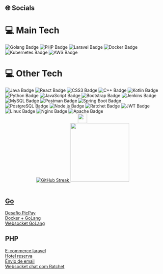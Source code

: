<div>
  <h2>🌐 Socials</h2>
</div>
<div>
  <h1>💻 Main Tech</h1>
  <img src="https://img.shields.io/badge/Go-00ADD8?style=flat-square&logo=go&logoColor=white" alt="Golang Badge">
  <img src="https://img.shields.io/badge/PHP-777BB4?style=flat-square&logo=php&logoColor=white" alt="PHP Badge">
  <img src="https://img.shields.io/badge/Laravel-FF2D20?style=flat-square&logo=laravel&logoColor=white" alt="Laravel Badge">
  <img src="https://img.shields.io/badge/Docker-2496ED?style=flat-square&logo=docker&logoColor=white" alt="Docker Badge">
  <img src="https://img.shields.io/badge/Kubernetes-326CE5?style=flat-square&logo=kubernetes&logoColor=white" alt="Kubernetes Badge">
  <img src="https://img.shields.io/badge/AWS-232F3E?style=flat-square&logo=amazonaws&logoColor=white" alt="AWS Badge">
</div>
<div>
  <h1>💻 Other Tech</h1>
  <img src="https://img.shields.io/badge/Java-007396?style=flat-square&logo=java&logoColor=white" alt="Java Badge">
  <img src="https://img.shields.io/badge/React-61DAFB?style=flat-square&logo=react&logoColor=white" alt="React Badge">
  <img src="https://img.shields.io/badge/CSS3-1572B6?style=flat-square&logo=css3&logoColor=white" alt="CSS3 Badge">
  <img src="https://img.shields.io/badge/C++-00599C?style=flat-square&logo=c%2B%2B&logoColor=white" alt="C++ Badge">
  <img src="https://img.shields.io/badge/Kotlin-0095D5?style=flat-square&logo=kotlin&logoColor=white" alt="Kotlin Badge">
  <img src="https://img.shields.io/badge/Python-3776AB?style=flat-square&logo=python&logoColor=white" alt="Python Badge">
  <img src="https://img.shields.io/badge/JavaScript-F7DF1E?style=flat-square&logo=javascript&logoColor=black" alt="JavaScript Badge">
  <img src="https://img.shields.io/badge/Bootstrap-563D7C?style=flat-square&logo=bootstrap&logoColor=white" alt="Bootstrap Badge">
  <img src="https://img.shields.io/badge/Jenkins-D24939?style=flat-square&logo=jenkins&logoColor=white" alt="Jenkins Badge">
  <img src="https://img.shields.io/badge/MySQL-4479A1?style=flat-square&logo=mysql&logoColor=white" alt="MySQL Badge">
  <img src="https://img.shields.io/badge/Postman-FF6C37?style=flat-square&logo=postman&logoColor=white" alt="Postman Badge">
  <img src="https://img.shields.io/badge/Spring_Boot-6DB33F?style=flat-square&logo=spring-boot&logoColor=white" alt="Spring Boot Badge">
  <img src="https://img.shields.io/badge/PostgreSQL-336791?style=flat-square&logo=postgresql&logoColor=white" alt="PostgreSQL Badge">
  <img src="https://img.shields.io/badge/Node.js-339933?style=flat-square&logo=node.js&logoColor=white" alt="Node.js Badge">
  <img src="https://img.shields.io/badge/Ratchet-9B59B6?style=flat-square&logo=php&logoColor=white" alt="Ratchet Badge">
  <img src="https://img.shields.io/badge/JWT-000000?style=flat-square&logo=jsonwebtokens&logoColor=white" alt="JWT Badge">
  <img src="https://img.shields.io/badge/Linux-FCC624?style=flat-square&logo=linux&logoColor=black" alt="Linux Badge">
  <img src="https://img.shields.io/badge/Nginx-009639?style=flat-square&logo=nginx&logoColor=white" alt="Nginx Badge">
  <img src="https://img.shields.io/badge/Apache-D22128?style=flat-square&logo=apache&logoColor=white" alt="Apache Badge">
</div>
  <div align="center">
     <img height="30em" src="https://komarev.com/ghpvc/?username=flitzso-github-username&color=blue" />
  </div>
<div align="center">
  <a href="https://github.com/flitzso">
  <img src="https://github-readme-stats.vercel.app/api?username=flitzso&show_icons=true&theme=dark" alt="GitHub Streak" />
  <img height="191em" src="https://github-readme-stats.vercel.app/api/top-langs/?username=flitzso&layout=compact&langs_count=10&theme=dark"/>
  </div>
  <br />
</div>


<div>
  <h2>Go</h2>
  <a href="https://github.com/flitzso/picpay-desafio-backend-golang">Desafio PicPay</a> <br />
  <a href="https://github.com/flitzso/docker-golang">Docker + GoLang</a> <br />
  <a href="https://github.com/flitzso/websocket-golang">Websocket GoLang</a> <br />
</div>

<div>
  <h2>PHP</h2>
  <a href="https://github.com/flitzso/ecommerce-laravel">E-commerce laravel</a> <br />
  <a href="https://github.com/flitzso/hotel-reservation-laravel">Hotel reserva</a> <br />
  <a href="https://github.com/flitzso/email-php-mysql">Envio de email</a> <br />
  <a href="https://github.com/flitzso/websocket-php-ratchet-chat">Websocket chat com Ratchet</a> <br />
</div>
